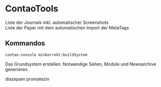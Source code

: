 # ContaoTools

Liste der Journals inkl. automatischer Screenshots  
Liste der Paper mit dem automatischen Import der MetaTags  



## Kommandos

```contao-console minkorrekt:buildSystem```

Das Grundsystem erstellen. Notwendige Seiten, Module und Newsarchive generieren.

diazepam
promatezin
